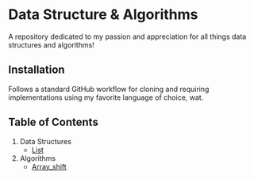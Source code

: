 # Data Structure & Algorithms
A repository dedicated to my passion and appreciation for all things data structures and algorithms!

## Installation
Follows a standard GitHub workflow for cloning and requiring implementations using my favorite language of choice, wat.

<!-- This is some fancy code block for cloning my repo and making all the installs happen -->

## Table of Contents
1. Data Structures
    - [List](./data_structures/list)
2. Algorithms
    - [Array_shift](./challenges/array_shift
    )
